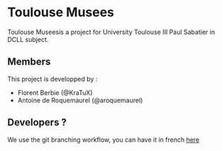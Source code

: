 # Toulouse Musees

Toulouse Museesis a project for University Toulouse III Paul Sabatier in DCLL subject.

## Members
This project is developped by : 
- Florent Berbie (@KraTuX)
- Antoine de Roquemaurel (@aroquemaurel)

## Developers ? 
We use the git branching workflow, you can have it in french [here](branching-workflow.md)



